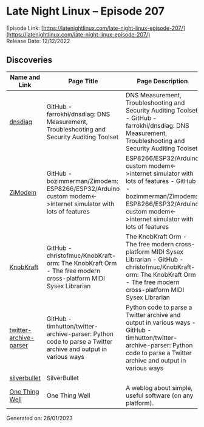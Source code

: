 # Late Night Linux – Episode 207
Episode Link: [https://latenightlinux.com/late-night-linux-episode-207/](https://latenightlinux.com/late-night-linux-episode-207/)  
Release Date: 12/12/2022
## Discoveries

| Name and Link | Page Title | Page Description |
| ----- | ----- | ----- |
| [dnsdiag](https://github.com/farrokhi/dnsdiag) | GitHub - farrokhi/dnsdiag: DNS Measurement, Troubleshooting and Security Auditing Toolset | DNS Measurement, Troubleshooting and Security Auditing Toolset - GitHub - farrokhi/dnsdiag: DNS Measurement, Troubleshooting and Security Auditing Toolset |
| [ZiModem](https://github.com/bozimmerman/Zimodem) | GitHub - bozimmerman/Zimodem: ESP8266/ESP32/Arduino custom modem<->internet simulator with lots of features | ESP8266/ESP32/Arduino custom modem<->internet simulator with lots of features - GitHub - bozimmerman/Zimodem: ESP8266/ESP32/Arduino custom modem<->internet simulator with lots of features |
| [KnobKraft](https://github.com/christofmuc/KnobKraft-orm) | GitHub - christofmuc/KnobKraft-orm: The KnobKraft Orm - The free modern cross-platform MIDI Sysex Librarian | The KnobKraft Orm - The free modern cross-platform MIDI Sysex Librarian - GitHub - christofmuc/KnobKraft-orm: The KnobKraft Orm - The free modern cross-platform MIDI Sysex Librarian |
| [twitter-archive-parser](https://github.com/timhutton/twitter-archive-parser) | GitHub - timhutton/twitter-archive-parser: Python code to parse a Twitter archive and output in various ways | Python code to parse a Twitter archive and output in various ways - GitHub - timhutton/twitter-archive-parser: Python code to parse a Twitter archive and output in various ways |
| [silverbullet](https://silverbullet.md/) | SilverBullet |  |
| [One Thing Well](https://onethingwell.org/) | One Thing Well | A weblog about simple, useful software (on any platform). |

Generated on: 26/01/2023